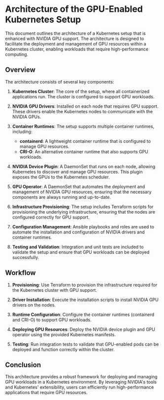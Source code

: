 # Architecture of the GPU-Enabled Kubernetes Setup

This document outlines the architecture of a Kubernetes setup that is enhanced with NVIDIA GPU support. The architecture is designed to facilitate the deployment and management of GPU resources within a Kubernetes cluster, enabling workloads that require high-performance computing.

## Overview

The architecture consists of several key components:

1. **Kubernetes Cluster**: The core of the setup, where all containerized applications run. The cluster is configured to support GPU workloads.

2. **NVIDIA GPU Drivers**: Installed on each node that requires GPU support. These drivers enable the Kubernetes nodes to communicate with the NVIDIA GPUs.

3. **Container Runtimes**: The setup supports multiple container runtimes, including:
   - **containerd**: A lightweight container runtime that is configured to manage GPU resources.
   - **CRI-O**: An alternative container runtime that also supports GPU workloads.

4. **NVIDIA Device Plugin**: A DaemonSet that runs on each node, allowing Kubernetes to discover and manage GPU resources. This plugin exposes the GPUs to the Kubernetes scheduler.

5. **GPU Operator**: A DaemonSet that automates the deployment and management of NVIDIA GPU resources, ensuring that the necessary components are always running and up-to-date.

6. **Infrastructure Provisioning**: The setup includes Terraform scripts for provisioning the underlying infrastructure, ensuring that the nodes are configured correctly for GPU support.

7. **Configuration Management**: Ansible playbooks and roles are used to automate the installation and configuration of NVIDIA drivers and container runtimes.

8. **Testing and Validation**: Integration and unit tests are included to validate the setup and ensure that GPU workloads can be deployed successfully.

## Workflow

1. **Provisioning**: Use Terraform to provision the infrastructure required for the Kubernetes cluster with GPU support.

2. **Driver Installation**: Execute the installation scripts to install NVIDIA GPU drivers on the nodes.

3. **Runtime Configuration**: Configure the container runtimes (containerd and CRI-O) to support GPU workloads.

4. **Deploying GPU Resources**: Deploy the NVIDIA device plugin and GPU operator using the provided Kubernetes manifests.

5. **Testing**: Run integration tests to validate that GPU-enabled pods can be deployed and function correctly within the cluster.

## Conclusion

This architecture provides a robust framework for deploying and managing GPU workloads in a Kubernetes environment. By leveraging NVIDIA's tools and Kubernetes' extensibility, users can efficiently run high-performance applications that require GPU resources.